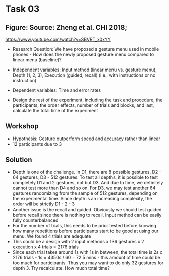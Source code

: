 # Task 03
## Figure: Source: Zheng et al. CHI 2018;
https://www.youtube.com/watch?v=SBVRT_x0xYY
- Research Question: We have proposed a gesture menu used in mobile phones - How does the newly proposed gesture menu compared to linear menu (baseline)?

- Independent variables: Input method (linear menu vs. gesture menu), Depth (1, 2, 3), Execution (guided, recall) (i.e., with instructions or no instruction)

- Dependent variables: Time and error rates

- Design the rest of the experiment, including the task and procedure, the participants, the order effects, number of trials and blocks, and last, calculate the total time of the experiment


## Workshop
- Hypothesis: Gesture outperform speed and accuracy rather than linear
- 12 participants due to 3    

## Solution
- Depth is one of the challenge.  In D1, there are 8 possible gestures, D2 - 64 gestures, D3 - 512 gestures. To test all depths, it is possible to test completely D1 and 2 gestures, not but D3. And due to time, we definitely cannot test more than D4 and so on. For D3, we may test another 64 gestures randomizing from the sample of 512 gestures, depending on the experimental time. Since depth is an increasing complexity, the order will be strictly D1 - 2 - 3
- Another issue is the recall and guided. Obviously we should test guided before recall since there is nothing to recall. Input method can be easily fully counterbalanced
- For the number of trials, this needs to be prior tested before knowing how many repetitions before participants start to be good at using our menu. We found 4 trials are adequate
- This could be a design with 2 input methods x 136 gestures x 2 execution x 4 trials = 2176 trials
- Since each trial takes around 1s with 1s in between, the total time is 2s x 2176 trials - 1s = 4350s / 60 = 72.5 mins - this amount of time could be too much for participants. Thus you may want to do only 32 gestures for depth 3. Try recalculate. How much total time?